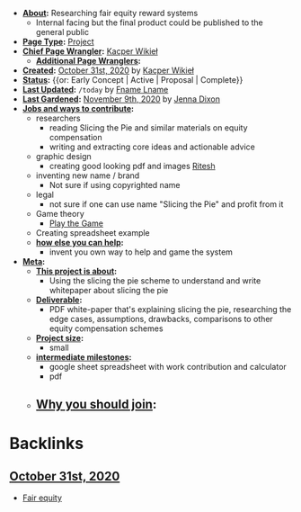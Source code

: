 - **[About](<About.md>):** Researching fair equity reward systems
    - Internal facing but the final product could be published to the general public 
- **[Page Type](<Page Type.md>):** [Project](<Project.md>)
- **[Chief Page Wrangler](<Chief Page Wrangler.md>):** [Kacper Wikieł](<Kacper Wikieł.md>)
    - **[Additional Page Wranglers](<Additional Page Wranglers.md>):** [ ](< .md>)
- **[Created](<Created.md>):** [October 31st, 2020](<October 31st, 2020.md>) by [Kacper Wikieł](<Kacper Wikieł.md>)
- **[Status](<Status.md>):** {{or: Early Concept | Active | Proposal | Complete}}
- **[Last Updated](<Last Updated.md>):** `/today` by [Fname Lname](<Fname Lname.md>)
- **[Last Gardened](<Last Gardened.md>):** [November 9th, 2020](<November 9th, 2020.md>) by [Jenna Dixon](<Jenna Dixon.md>) 
- **[Jobs and ways to contribute](<Jobs and ways to contribute.md>):**
    - researchers 
        - reading Slicing the Pie and similar materials on equity compensation 
        - writing and extracting core ideas and actionable advice
    - graphic design 
        - creating good looking pdf and images [Ritesh](<Ritesh.md>)
    - inventing new name / brand 
        - Not sure if using copyrighted name 
    - legal
        - not sure if one can use name "Slicing the Pie" and profit from it
    - Game theory 
        - [Play the Game](https://www.slicingpie.com/deck/)
    - Creating spreadsheet example 
    - **[how else you can help](<how else you can help.md>):**
        - invent you own way to help and game the system
- **[Meta](<Meta.md>):**
    - **[This project is about](<This project is about.md>):**
        - Using the slicing the pie scheme to understand and write whitepaper about slicing the pie 
    - **[Deliverable](<Deliverable.md>):**
        - PDF white-paper that's explaining slicing the pie, researching the edge cases, assumptions, drawbacks, comparisons to other equity compensation schemes
    - **[Project size](<Project size.md>):**
        - small
    - **[intermediate milestones](<intermediate milestones.md>):**
        - google sheet spreadsheet with work contribution and calculator 
        - pdf 
    - **[Why you should join](<Why you should join.md>):**
        - 

# Backlinks
## [October 31st, 2020](<October 31st, 2020.md>)
- [Fair equity](<Fair equity.md>)

